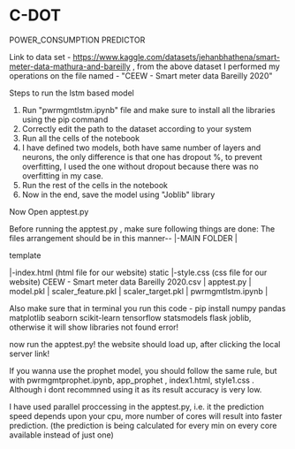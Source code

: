 # C-DOT
POWER_CONSUMPTION PREDICTOR

Link to data set - https://www.kaggle.com/datasets/jehanbhathena/smart-meter-data-mathura-and-bareilly ,
from the above dataset I performed my operations on the file named - "CEEW - Smart meter data Bareilly 2020"

Steps to run the lstm based model
1) Run "pwrmgmtlstm.ipynb" file and make sure to install all the libraries using the pip command
2) Correctly edit the path to the dataset according to your system
3) Run all the cells of the notebook
4) I have defined two models, both have same number of layers and neurons, the only difference is that one has dropout %, to prevent overfitting, I used the one without dropout because there was no overfitting in my case.
5) Run the rest of the cells in the notebook
6) Now in the end, save the model using "Joblib" library

Now Open apptest.py

Before running the apptest.py , make sure following things are done:
The files arrangement should be in this manner--
|-MAIN FOLDER
   |   


   
   template


   
   |-index.html (html file for our website)
   static
   |-style.css (css file for our website)
   CEEW - Smart meter data Bareilly 2020.csv
   |
   apptest.py
   |
   model.pkl
   |
   scaler_feature.pkl
   |
   scaler_target.pkl
   |
   pwrmgmtlstm.ipynb
|

Also make sure that in terminal you run this code - pip install numpy pandas matplotlib seaborn scikit-learn tensorflow statsmodels flask joblib,
otherwise it will show libraries not found error!

now run the apptest.py! the website should load up, after clicking the local server link!

If you wanna use the prophet model, you should follow the same rule, but with pwrmgmtprophet.ipynb, app_prophet , index1.html, style1.css . Although i dont recommned using it as its result accuracy is very low.

I have used parallel proccessing in the apptest.py, i.e. it the prediction speed depends upon your cpu, more number of cores will result into faster prediction.
(the prediction is being calculated for every min on every core available instead of just one)

